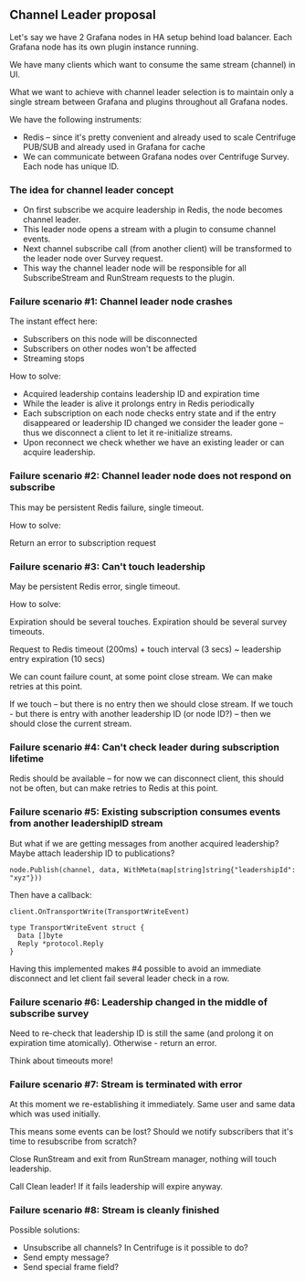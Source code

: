 ## Channel Leader proposal

Let's say we have 2 Grafana nodes in HA setup behind load balancer. Each Grafana node has its own plugin instance running.

We have many clients which want to consume the same stream (channel) in UI.

What we want to achieve with channel leader selection is to maintain only a single stream between Grafana and plugins throughout all Grafana nodes.

We have the following instruments:

* Redis – since it's pretty convenient and already used to scale Centrifuge PUB/SUB and already used in Grafana for cache
* We can communicate between Grafana nodes over Centrifuge Survey. Each node has unique ID.

### The idea for channel leader concept

* On first subscribe we acquire leadership in Redis, the node becomes channel leader.
* This leader node opens a stream with a plugin to consume channel events.
* Next channel subscribe call (from another client) will be transformed to the leader node over Survey request.
* This way the channel leader node will be responsible for all SubscribeStream and RunStream requests to the plugin.

### Failure scenario #1: Channel leader node crashes

The instant effect here:

* Subscribers on this node will be disconnected
* Subscribers on other nodes won't be affected
* Streaming stops

How to solve:

* Acquired leadership contains leadership ID and expiration time 
* While the leader is alive it prolongs entry in Redis periodically
* Each subscription on each node checks entry state and if the entry disappeared or leadership ID changed we consider the leader gone – thus we disconnect a client to let it re-initialize streams. 
* Upon reconnect we check whether we have an existing leader or can acquire leadership.

### Failure scenario #2: Channel leader node does not respond on subscribe

This may be persistent Redis failure, single timeout.

How to solve:

Return an error to subscription request

### Failure scenario #3: Can't touch leadership

May be persistent Redis error, single timeout.

How to solve:

Expiration should be several touches.
Expiration should be several survey timeouts.

Request to Redis timeout (200ms) + touch interval (3 secs) ~ leadership entry expiration (10 secs) 

We can count failure count, at some point close stream. We can make retries at this point.

If we touch – but there is no entry then we should close stream.
If we touch - but there is entry with another leadership ID (or node ID?) – then we should close the current stream.

### Failure scenario #4: Can't check leader during subscription lifetime

Redis should be available – for now we can disconnect client, this should not be often,
but can make retries to Redis at this point.

### Failure scenario #5: Existing subscription consumes events from another leadershipID stream

But what if we are getting messages from another acquired leadership? Maybe attach leadership ID to publications?

```
node.Publish(channel, data, WithMeta(map[string]string{"leadershipId": "xyz"}))
```

Then have a callback:

```
client.OnTransportWrite(TransportWriteEvent)

type TransportWriteEvent struct {
  Data []byte
  Reply *protocol.Reply
}
```

Having this implemented makes #4 possible to avoid an immediate disconnect and let client fail
several leader check in a row.

### Failure scenario #6: Leadership changed in the middle of subscribe survey

Need to re-check that leadership ID is still the same (and prolong it on expiration time atomically).
Otherwise - return an error.

Think about timeouts more!

### Failure scenario #7: Stream is terminated with error

At this moment we re-establishing it immediately. Same user and same data which was used initially.

This means some events can be lost? Should we notify subscribers that it's time to resubscribe from scratch?

Close RunStream and exit from RunStream manager, nothing will touch leadership.

Call Clean leader! If it fails leadership will expire anyway.

### Failure scenario #8: Stream is cleanly finished

Possible solutions:

* Unsubscribe all channels? In Centrifuge is it possible to do?
* Send empty message?
* Send special frame field?
